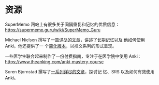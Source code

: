# 资源

SuperMemo 网站上有很多关于间隔重复和记忆的优质信息： <https://supermemo.guru/wiki/SuperMemo_Guru>

Michael Nielsen 撰写了一篇[详尽的文章](http://augmentingcognition.com/ltm.html)，讲述了长期记忆以及
他如何使用 Anki。他还提供了一
个[简化版本](https://twitter.com/michael_nielsen/status/957763229454774272)，以推文系列的形式呈现。

一些医学生联合起来制作了一份付费指南，专注于在医学院中使用 Anki：
<https://www.theanking.com/anki-mastery-course>

Soren Bjornstad 撰写了[一系列详尽的文章](https://controlaltbackspace.org/categories/memory/)，探讨记
忆、SRS 以及如何有效使用 Anki。
